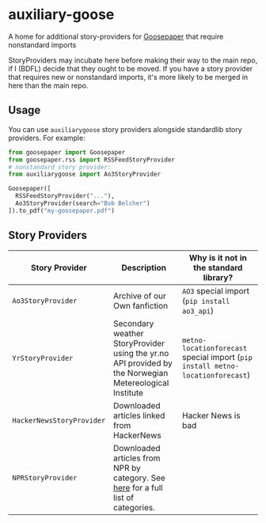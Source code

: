 # auxiliary-goose

A home for additional story-providers for [Goosepaper](https://github.com/j6k4m8/goosepaper) that require nonstandard imports

StoryProviders may incubate here before making their way to the main repo, if I (BDFL) decide that they ought to be moved. If you have a story provider that requires new or nonstandard imports, it's more likely to be merged in here than the main repo.

## Usage

You can use `auxiliarygoose` story providers alongside standardlib story providers. For example:

```python
from goosepaper import Goosepaper
from goosepaper.rss import RSSFeedStoryProvider
# nonstandard story provider:
from auxiliarygoose import Ao3StoryProvider

Goosepaper([
  RSSFeedStoryProvider("..."),
  Ao3StoryProvider(search="Bob Belcher")
]).to_pdf("my-goosepaper.pdf")
```

## Story Providers

| Story Provider            | Description                                                                                                                      | Why is it not in the standard library?       |
| ------------------------- | -------------------------------------------------------------------------------------------------------------------------------- | -------------------------------------------- |
| `Ao3StoryProvider`        | Archive of our Own fanfiction                                                                                                    | `AO3` special import (`pip install ao3_api`) |
| `YrStoryProvider`        | Secondary weather StoryProvider using the yr.no API provided by the Norwegian Metereological Institute  						   | `metno-locationforecast` special import (`pip install metno-locationforecast`) |
| `HackerNewsStoryProvider` | Downloaded articles linked from HackerNews                                                                                       | Hacker News is bad                           |
| `NPRStoryProvider`        | Downloaded articles from NPR by category. See [here](https://legacy.npr.org/api/mappingCodes.php) for a full list of categories. |

